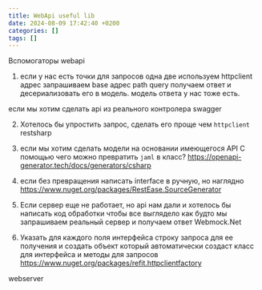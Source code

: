 ```yaml
---
title: WebApi useful lib
date: 2024-08-09 17:42:40 +0200
categories: []
tags: []
---
```

Вспомогаторы webapi
1. если у нас есть точки  для запросов одна две 
используем httpclient адрес
запрашиваем
base адрес
path 
query
получаем ответ и десериализовать его в модель.
модель ответа  у нас тоже есть.

если мы хотим сделать api из реального контролера 
    swagger 

2. Хотелось бы упростить запрос, сделать его проще  чем `httpclient`
   restsharp 
   
3. если мы хотим  сделать модели на основании имеющегося  API
   С помощью чего можно превратить `jaml` в класс? 
   https://openapi-generator.tech/docs/generators/csharp

4. если без превращения написать interface в ручную, но наглядно
	https://www.nuget.org/packages/RestEase.SourceGenerator
	
5. Если  сервер еще не работает, но api нам дали и хотелось бы написать код обработки
 чтобы все выглядело как будто мы запрашиваем реальный сервер и получаем ответ 
    Webmock.Net

6. Указать для каждого поля интерфейса строку запроса  для ее получения
и создать объект который автоматически создаст класс для интерфейса и методы для запросов  
	https://www.nuget.org/packages/refit.httpclientfactory



webserver


